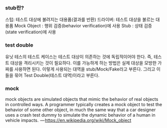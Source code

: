 ### stub란?
스텁: 테스트 대상에 불려지는 대용품(결과를 반환)
드라이버: 테스트 대상을 불르는 대용품
Mock Object : 행위 검증(behavior verification)에 사용
Stub : 상태 검증(state verification)에 사용

### test double
유닛 테스의 테스트 케이스는 테스트 대상이 의존하는 것에 독립적이어야 한다.
즉, 테스트 대상을 격리시키는 것이 필요하다. 이를 가능하게 하는 방법은 실제 대상을 모방한 가짜를 사용하면 된다.
이렇게 사용되는 대역을 stub/Mock/Fake라고 부른다. 그리고 이들을 묶어 Test Double(테스트 대역)이라고 부른다.

### mock
mock objects are simulated objects that mimic the behavior of real objects in controlled ways. 
A programmer typically creates a mock object to test the behavior of some other object, 
in much the same way that a car designer uses a crash test dummy to simulate the dynamic behavior of a human in vehicle impacts. 
— https://en.wikipedia.org/wiki/Mock_object
